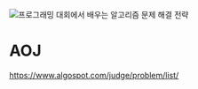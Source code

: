 ![프로그래밍 대회에서 배우는 알고리즘 문제 해결 전략]([https://book.algospot.com/](https://product.kyobobook.co.kr/detail/S000001032946))

# AOJ
https://www.algospot.com/judge/problem/list/
